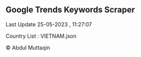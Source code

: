

## Google Trends Keywords Scraper 
 
Last Update 25-05-2023 , 11:27:07

Country List :
VIETNAM.json



© Abdul Muttaqin 
